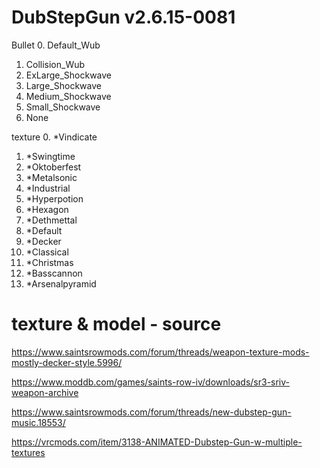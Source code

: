 
# DubStepGun v2.6.15-0081

Bullet
0. Default_Wub
1. Collision_Wub
2. ExLarge_Shockwave
3. Large_Shockwave
4. Medium_Shockwave
5. Small_Shockwave
6. None

texture
0. *Vindicate
1. *Swingtime
2. *Oktoberfest
3. *Metalsonic
4. *Industrial
5. *Hyperpotion
6. *Hexagon
7. *Dethmettal
8. *Default
9. *Decker
10. *Classical
11. *Christmas
12. *Basscannon
13. *Arsenalpyramid

# texture & model - source

https://www.saintsrowmods.com/forum/threads/weapon-texture-mods-mostly-decker-style.5996/

https://www.moddb.com/games/saints-row-iv/downloads/sr3-sriv-weapon-archive

https://www.saintsrowmods.com/forum/threads/new-dubstep-gun-music.18553/

https://vrcmods.com/item/3138-ANIMATED-Dubstep-Gun-w-multiple-textures



